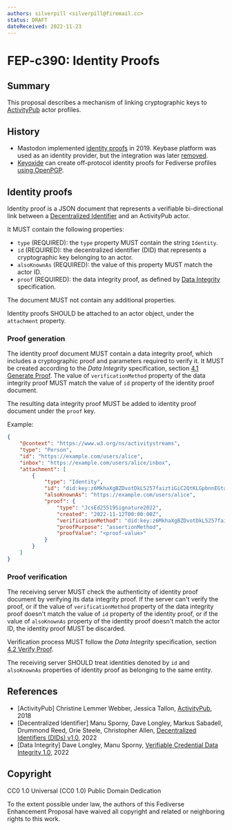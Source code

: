 ```yaml
---
authors: silverpill <silverpill@firemail.cc>
status: DRAFT
dateReceived: 2022-11-23
---
```

# FEP-c390: Identity Proofs

## Summary

This proposal describes a mechanism of linking cryptographic keys to [ActivityPub](https://www.w3.org/TR/activitypub/) actor profiles.

## History

- Mastodon implemented [identity proofs](https://github.com/mastodon/mastodon/pull/10414) in 2019. Keybase platform was used as an identity provider, but the integration was later [removed](https://github.com/mastodon/mastodon/pull/17045).
- [Keyoxide](https://keyoxide.org/) can create off-protocol identity proofs for Fediverse profiles [using OpenPGP](https://docs.keyoxide.org/service-providers/activitypub/).

## Identity proofs

Identity proof is a JSON document that represents a verifiable bi-directional link between a [Decentralized Identifier](https://www.w3.org/TR/did-core/) and an ActivityPub actor.

It MUST contain the following properties:

- `type` (REQUIRED): the `type` property MUST contain the string `Identity`.
- `id` (REQUIRED): the decentralized identifier (DID) that represents a cryptographic key belonging to an actor.
- `alsoKnownAs` (REQUIRED): the value of this property MUST match the actor ID.
- `proof` (REQUIRED): the data integrity proof, as defined by [Data Integrity](https://w3c.github.io/vc-data-integrity/) specification.

The document MUST not contain any additional properties.

Identity proofs SHOULD be attached to an actor object, under the `attachment` property.

### Proof generation

The identity proof document MUST contain a data integrity proof, which includes a cryptographic proof and parameters required to verify it. It MUST be created according to the *Data Integrity* specification, section [4.1 Generate Proof](https://w3c.github.io/vc-data-integrity/#generate-proof). The value of `verificationMethod` property of the data integrity proof MUST match the value of `id` property of the identity proof document.

The resulting data integrity proof MUST be added to identity proof document under the `proof` key.

Example:

```json
{
    "@context": "https://www.w3.org/ns/activitystreams",
    "type": "Person",
    "id": "https://example.com/users/alice",
    "inbox": "https://example.com/users/alice/inbox",
    "attachment": [
        {
            "type": "Identity",
            "id": "did:key:z6MkhaXgBZDvotDkL5257faiztiGiC2QtKLGpbnnEGta2doK",
            "alsoKnownAs": "https://example.com/users/alice",
            "proof": {
                "type": "JcsEd25519Signature2022",
                "created": "2022-11-12T00:00:00Z",
                "verificationMethod": "did:key:z6MkhaXgBZDvotDkL5257faiztiGiC2QtKLGpbnnEGta2doK",
                "proofPurpose": "assertionMethod",
                "proofValue": "<proof-value>"
            }
        }
    ]
}
```

### Proof verification

The receiving server MUST check the authenticity of identity proof document by verifying its data integrity proof. If the server can't verify the proof, or if the value of `verificationMethod` property of the data integrity proof doesn't match the value of `id` property of the identity proof, or if the value of `alsoKnownAs` property of the identity proof doesn't match the actor ID, the identity proof MUST be discarded.

Verification process MUST follow the *Data Integrity* specification, section [4.2 Verify Proof](https://w3c.github.io/vc-data-integrity/#verify-proof).

The receiving server SHOULD treat identities denoted by `id` and `alsoKnownAs` properties of identity proof as belonging to the same entity.

## References

- [ActivityPub] Christine Lemmer Webber, Jessica Tallon, [ActivityPub](https://www.w3.org/TR/activitypub/), 2018
- [Decentralized Identifier] Manu Sporny, Dave Longley, Markus Sabadell, Drummond Reed, Orie Steele, Christopher Allen, [Decentralized Identifiers (DIDs) v1.0](https://www.w3.org/TR/did-core/), 2022
- [Data Integrity] Dave Longley, Manu Sporny, [Verifiable Credential Data Integrity 1.0](https://w3c.github.io/vc-data-integrity/), 2022

## Copyright

CC0 1.0 Universal (CC0 1.0) Public Domain Dedication

To the extent possible under law, the authors of this Fediverse Enhancement Proposal have waived all copyright and related or neighboring rights to this work.

